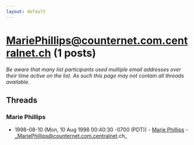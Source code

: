 ```yaml
---
layout: default
---
```


# MariePhillips@counternet.com.centralnet.ch (1 posts)

_Be aware that many list participants used multiple email addresses over their time active on the list. As such this page may not contain all threads available._

## Threads

### Marie Phillips
+ 1998-08-10 (Mon, 10 Aug 1998 00:40:30 -0700 (PDT)) - [Marie Phillips](/archive/1998/08/c22d78b62080e3beecf5b5b323cac704f7b66f7a4d193626d768924e72b749ae) - _MariePhillips@counternet.com.centralnet.ch_

